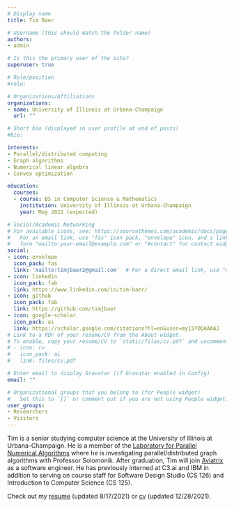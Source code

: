 ```yaml
---
# Display name
title: Tim Baer

# Username (this should match the folder name)
authors:
- admin

# Is this the primary user of the site?
superuser: true

# Role/position
#role:

# Organizations/Affiliations
organizations:
- name: University of Illinois at Urbana-Champaign
  url: ""

# Short bio (displayed in user profile at end of posts)
#bio:

interests:
- Parallel/distributed computing
- Graph algorithms
- Numerical linear algebra
- Convex optimization

education:
  courses:
  - course: BS in Computer Science & Mathematics
    institution: University of Illinois at Urbana-Champaign
    year: May 2022 (expected)

# Social/Academic Networking
# For available icons, see: https://sourcethemes.com/academic/docs/page-builder/#icons
#   For an email link, use "fas" icon pack, "envelope" icon, and a link in the
#   form "mailto:your-email@example.com" or "#contact" for contact widget.
social:
- icon: envelope
  icon_pack: fas
  link: 'mailto:timjbaer2@gmail.com'  # For a direct email link, use "mailto:test@example.org".
- icon: linkedin
  icon_pack: fab
  link: https://www.linkedin.com/in/tim-baer/
- icon: github
  icon_pack: fab
  link: https://github.com/timjbaer
- icon: google-scholar
  icon_pack: ai
  link: https://scholar.google.com/citations?hl=en&user=my15YOQAAAAJ
# Link to a PDF of your resume/CV from the About widget.
# To enable, copy your resume/CV to `static/files/cv.pdf` and uncomment the lines below.
# - icon: cv
#   icon_pack: ai
#   link: files/cv.pdf

# Enter email to display Gravatar (if Gravatar enabled in Config)
email: ""

# Organizational groups that you belong to (for People widget)
#   Set this to `[]` or comment out if you are not using People widget.
user_groups:
- Researchers
- Visitors
---
```


Tim is a senior studying computer science at the University of Illinois at Urbana-Champaign. He is a member of the [Laboratory for Parallel Numerical Algorithms](https://lpna.cs.illinois.edu) where he is investigating parallel/distributed graph algorithms with Professor Solomonik. After graduation, Tim will join [Aviatrix](https://aviatrix.com) as a software engineer. He has previously interned at C3.ai and IBM in addition to serving on course staff for Software Design Studio (CS 126) and Introduction to Computer Science (CS 125).

Check out my [resume](https://timjbaer.github.io/resume.pdf) (updated 8/17/2021) or [cv](https://timjbaer.github.io/cv.pdf) (updated 12/28/2021).
